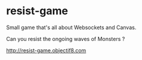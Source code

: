 resist-game
===========

Small game that's all about Websockets and Canvas.

Can you resist the ongoing waves of Monsters ?

http://resist-game.objectif8.com